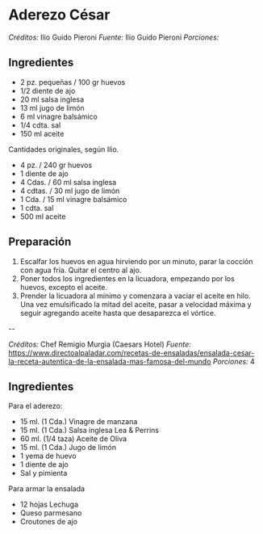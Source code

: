 # Aderezo César

*Créditos:* Ilio Guido Pieroni
*Fuente:* Ilio Guido Pieroni
*Porciones:* 


## Ingredientes
- 2 pz. pequeñas / 100 gr huevos
- 1/2 diente de ajo
- 20 ml salsa inglesa
- 13 ml jugo de limón
-  6 ml vinagre balsámico
- 1/4 cdta. sal
- 150 ml aceite

Cantidades originales, según Ilio.
- 4 pz. / 240 gr huevos
- 1 diente de ajo
- 4 Cdas. / 60 ml salsa inglesa
- 4 cdtas. / 30 ml jugo de limón
- 1 Cda. / 15 ml vinagre balsámico
- 1 cdta. sal
- 500 ml aceite

## Preparación

1. Escalfar los huevos en agua hirviendo por un minuto, parar la cocción con agua fría. Quitar el centro al ajo.
2. Poner todos los ingredientes en la licuadora, empezando por los huevos, excepto el aceite.
3. Prender la licuadora al mínimo y comenzara a vaciar el aceite en hilo. Una vez emulsificado la mitad del aceite, pasar a velocidad máxima y seguir agregando aceite hasta que desaparezca el vórtice.

--

*Créditos:* Chef Remigio Murgia (Caesars Hotel)
*Fuente:* https://www.directoalpaladar.com/recetas-de-ensaladas/ensalada-cesar-la-receta-autentica-de-la-ensalada-mas-famosa-del-mundo
*Porciones:* 4


## Ingredientes

Para el aderezo:
- 15 ml. (1 Cda.) Vinagre de manzana
- 15 ml. (1 Cda.) Salsa inglesa Lea & Perrins
- 60 ml. (1/4 taza) Aceite de Oliva
- 15 ml. (1 Cda.) Jugo de limón
- 1 yema de huevo
- 1 diente de ajo
- Sal y pimienta

Para armar la ensalada
- 12 hojas Lechuga
- Queso parmesano
- Croutones de ajo

